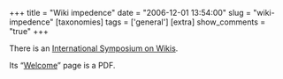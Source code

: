 +++
title = "Wiki impedence"
date = "2006-12-01 13:54:00"
slug = "wiki-impedence"
[taxonomies]
tags = ['general']
[extra]
show_comments = "true"
+++

There is an [International Symposium on Wikis](http://www.wikisym.org/ws2006/proceedings/).

Its “[Welcome](http://www.wikisym.org/ws2006/proceedings/welcome.pdf)” page is a PDF.
